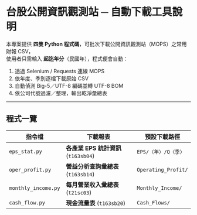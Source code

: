 # 台股公開資訊觀測站 ─ 自動下載工具說明

本專案提供 **四隻 Python 程式碼**，可批次下載公開資訊觀測站（MOPS）之常用財報 CSV，  
使用者只需輸入 **起迄年分**（民國年），程式便會自動：

1. 透過 Selenium / Requests 連線 MOPS
2. 依年度、季別逐檔下載原始 CSV
3. 自動偵測 Big-5／UTF-8 編碼並轉 UTF-8 BOM
4. 依公司代號過濾／整理，輸出乾淨彙總表

---

## 程式一覽

| 指令檔                 | 下載報表                                   | 預設下載路徑      |
|------------------------|-------------------------------------------|-------------------|
| `eps_stat.py`          | **各產業 EPS 統計資訊** (`t163sb04`)       | `EPS/〈年〉/Q〈季〉` |
| `oper_profit.py`       | **營益分析查詢彙總表** (`t163sb14`)        | `Operating_Profit/` |
| `monthly_income.py`    | **每月營業收入彙總表** (`t21sc03`)         | `Monthly_Income/` |
| `cash_flow.py`         | **現金流量表** (`t163sb20`)                | `Cash_Flows/`     |
